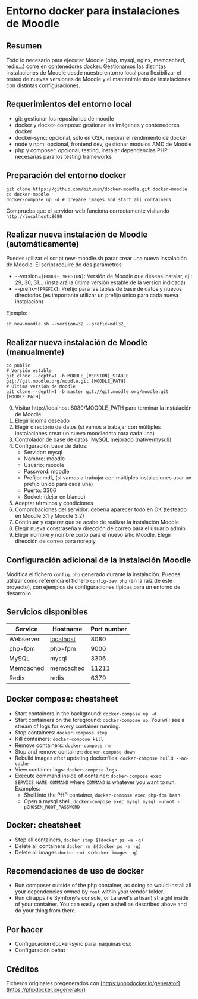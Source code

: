 # Entorno docker para instalaciones de Moodle

## Resumen

Todo lo necesario para ejecutar Moodle (php, mysql, nginx, memcached, redis...) corre en contenedores docker. Gestionamos las distintas instalaciones de Moodle desde nuestro entorno local para flexibilizar el testeo de nuevas versiones de Moodle y el mantenimiento de instalaciones con distintas configuraciones.

## Requerimientos del entorno local

* git: gestionar los repositorios de moodle
* docker y docker-compose: gestionar las imágenes y contenedores docker
* docker-sync: opcional, sólo en OSX, mejorar el rendimiento de docker
* node y npm: opcional, frontend dev, gestionar módulos AMD de Moodle
* php y composer: opcional, testing, instalar dependencias PHP necesarias para los testing frameworks

## Preparación del entorno docker

```
git clone https://github.com/bitumin/docker-moodle.git docker-moodle
cd docker-moodle
docker-compose up -d # prepare images and start all containers
```

Comprueba que el servidor web funciona correctamente visitando `http://localhost:8080`

## Realizar nueva instalación de Moodle (automáticamente)

Puedes utilizar el script new-moodle.sh parar crear una nueva instalación de Moodle. 
El script require de dos parámetros:
* --version=`[MOODLE_VERSION]`: Versión de Moodle que deseas instalar, ej.: 29, 30, 31... (instalará la última versión estable de la version indicada)
* --prefix=`[PREFIX]`: Prefijo para las tablas de base de datos y nuevos directorios (es importante utilizar un prefijo único para cada nueva instalación)

Ejemplo:
```
sh new-moodle.sh --version=32 --prefix=mdl32_
```

## Realizar nueva instalación de Moodle (manualmente)

```
cd public
# Versión estable
git clone --depth=1 -b MOODLE_[VERSION]_STABLE git://git.moodle.org/moodle.git [MOODLE_PATH] 
# Última versión de Moodle
git clone --depth=1 -b master git://git.moodle.org/moodle.git [MOODLE_PATH] 
```

0. Visitar http://localhost:8080/MOODLE_PATH para terminar la instalación de Moodle
1. Elegir idioma deseado
2. Elegir directorio de datos (si vamos a trabajar con múltiples instalaciones crear un nuevo moodledata para cada una)
3. Controlador de base de datos: MySQL mejorado (native/mysqli)
4. Configuración base de datos:
    * Servidor: mysql
    * Nombre: moodle
    * Usuario: moodle
    * Password: moodle
    * Prefijo: mdl_ (si vamos a trabajar con múltiples instalaciones usar un prefijo único para cada una)
    * Puerto: 3306
    * Socket: (dejar en blanco)
5. Aceptar términos y condiciones
6. Comprobaciones del servidor: debería aparecer todo en OK (testeado en Moodle 3.1 y Moodle 3.2)
7. Continuar y esperar que se acabe de realizar la instalación Moodle
8. Elegir nueva constraseña y dirección de correo para el usuario admin
9. Elegir nombre y nombre corto para el nuevo sitio Moodle. Elegir dirección de correo para noreply.

## Configuración adicional de la instalación Moodle

Modifica el fichero `config.php` generado durante la instalación. Puedes utilizar como referencia el fichero `config-dev.php` (en la raíz de este proyecto), con ejemplos de configuraciones típicas para un entorno de desarrollo. 

## Servicios disponibles

Service|Hostname|Port number
------|---------|-----------
Webserver|[localhost](http://localhost:8080)|8080
php-fpm|php-fpm|9000
MySQL|mysql|3306
Memcached|memcached|11211
Redis|redis|6379

## Docker compose: cheatsheet

  * Start containers in the background: `docker-compose up -d`
  * Start containers on the foreground: `docker-compose up`. You will see a stream of logs for every container running.
  * Stop containers: `docker-compose stop`
  * Kill containers: `docker-compose kill`
  * Remove containers: `docker-compose rm`
  * Stop and remove container: `docker-compose down`
  * Rebuild images after updating dockerfiles: `docker-compose build --no-cache`
  * View container logs: `docker-compose logs`
  * Execute command inside of container: `docker-compose exec SERVICE_NAME COMMAND` where `COMMAND` is whatever you want to run. Examples:
    * Shell into the PHP container, `docker-compose exec php-fpm bash`
    * Open a mysql shell, `docker-compose exec mysql mysql -uroot -pCHOSEN_ROOT_PASSWORD`

## Docker: cheatsheet

  * Stop all containers, `docker stop $(docker ps -a -q)`
  * Delete all containers `docker rm $(docker ps -a -q)`
  * Delete all images `docker rmi $(docker images -q)`

## Recomendaciones de uso de docker

* Run composer outside of the php container, as doing so would install all your dependencies owned by `root` within your vendor folder.
* Run cli apps (ie Symfony's console, or Laravel's artisan) straight inside of your container. You can easily open a shell as described above and do your thing from there.

## Por hacer

* Configucación docker-sync para máquinas osx
* Configuración behat

## Créditos

Ficheros originales pregenerados con [https://phpdocker.io/generator](https://phpdocker.io/generator)
